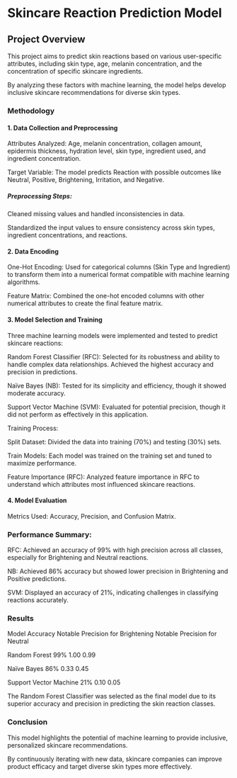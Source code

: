 
# Skincare Reaction Prediction Model

##  Project Overview

This project aims to predict skin reactions based on various user-specific attributes, including skin type, age, melanin concentration, and the concentration of specific skincare ingredients. 

By analyzing these factors with machine learning, the model helps develop inclusive skincare recommendations for diverse skin types.

### Methodology

#### 1. Data Collection and Preprocessing

Attributes Analyzed: Age, melanin concentration, collagen amount, epidermis thickness, hydration level, skin type, ingredient used, and ingredient concentration.

Target Variable: The model predicts Reaction with possible outcomes like Neutral, Positive, Brightening, Irritation, and Negative.

##### Preprocessing Steps:

Cleaned missing values and handled inconsistencies in data.

Standardized the input values to ensure consistency across skin types, ingredient concentrations, and reactions.

#### 2. Data Encoding
   
One-Hot Encoding: Used for categorical columns (Skin Type and Ingredient) to transform them into a numerical format compatible with machine learning algorithms.

Feature Matrix: Combined the one-hot encoded columns with other numerical attributes to create the final feature matrix.

#### 3. Model Selection and Training
   
Three machine learning models were implemented and tested to predict skincare reactions:

Random Forest Classifier (RFC): Selected for its robustness and ability to handle complex data relationships. Achieved the highest accuracy and precision in predictions.

Naïve Bayes (NB): Tested for its simplicity and efficiency, though it showed moderate accuracy.

Support Vector Machine (SVM): Evaluated for potential precision, though it did not perform as effectively in this application.

Training Process:

Split Dataset: Divided the data into training (70%) and testing (30%) sets.

Train Models: Each model was trained on the training set and tuned to maximize performance.

Feature Importance (RFC): Analyzed feature importance in RFC to understand which attributes most influenced skincare reactions.

#### 4. Model Evaluation
   
Metrics Used: Accuracy, Precision, and Confusion Matrix.

### Performance Summary:

RFC: Achieved an accuracy of 99% with high precision across all classes, especially for Brightening and Neutral reactions.

NB: Achieved 86% accuracy but showed lower precision in Brightening and Positive predictions.

SVM: Displayed an accuracy of 21%, indicating challenges in classifying reactions accurately.

### Results

Model	Accuracy	Notable Precision for Brightening	Notable Precision for Neutral

Random Forest	99%	1.00	0.99

Naïve Bayes	86%	0.33	0.45

Support Vector Machine	21%	0.10	0.05

The Random Forest Classifier was selected as the final model due to its superior accuracy and precision in predicting the skin reaction classes.

### Conclusion

This model highlights the potential of machine learning to provide inclusive, personalized skincare recommendations. 

By continuously iterating with new data, skincare companies can improve product efficacy and target diverse skin types more effectively.

